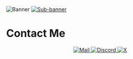 <a>
    <img alt="Banner" src="https://github.com/hayfidev/hayfii/blob/main/banner.png">
</a>
<a href="https://dsc.gg/hayfi">
    <img alt="Sub-banner" src="https://github.com/hayfidev/hayfii/blob/main/subbanner.png">
</a>

# Contact Me
<p align="center">
    <a href="mailto:hayfilol@pissmail.com">
        <img alt="Mail" src="https://github.com/hayfidev/hayfii/blob/main/mail.png">
    </a>
    <a href="https://discord.com/users/800285222385614848">
        <img alt="Discord" src="https://github.com/hayfidev/hayfii/blob/main/discord.png">
    </a>
    <a href="https://twitter.com/hayfiexperience">
        <img alt="X" src="https://github.com/hayfidev/hayfii/blob/main/x.png">
    </a>
</p>
